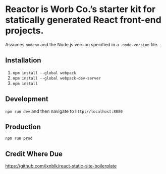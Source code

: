 # Reactor is Worb Co.’s starter kit for statically generated React front-end projects.

Assumes `nodenv` and the Node.js version specified in a `.node-version` file.

## Installation

1. `npm install --global webpack`
2. `npm install --global webpack-dev-server`
3. `npm install`

## Development

`npm run dev` and then navigate to `http://localhost:8080`

## Production

`npm run prod`

## Credit Where Due
https://github.com/jxnblk/react-static-site-boilerplate
